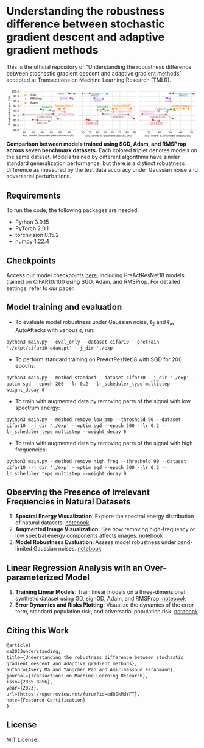 # Understanding the robustness difference between stochastic gradient descent and adaptive gradient methods

This is the official repository of "Understanding the robustness difference between stochastic gradient descent and adaptive gradient methods" accepted at Transactions on Machine Learning Research (TMLR).

![Comparing model robustness](figures/comparison.png)
**Comparison between models trained using SGD, Adam, and RMSProp across seven benchmark datasets.** 
Each colored triplet denotes models on the same dataset. Models trained by different algorithms have similar standard generalization performance, but there is a distinct robustness difference as measured by the test data accuracy under Gaussian noise and adversarial perturbations. 

## Requirements
To run the code, the following packages are needed:
- Python 3.9.15
- PyTorch 2.0.1
- torchvision 0.15.2
- numpy 1.22.4

## Checkpoints
Access our model checkpoints [here](https://drive.google.com/drive/folders/1es5dmvHL35uPfUHclxvylA2dS_LNlS33?usp=drive_link), including PreActResNet18 models trained on CIFAR10/100 using SGD, Adam, and RMSProp. For detailed settings, refer to our paper.

## Model training and evaluation
- To evaluate model robustness under Gaussian noise, $\ell_2$ and $\ell_\infty$ AutoAttacks with various $\epsilon$, run:
```
python3 main.py --eval_only --dataset cifar10 --pretrain './ckpt/cifar10-adam.pt' --j_dir './exp'
```

- To perform standard training on PreActResNet18 with SGD for 200 epochs:
```
python3 main.py --method standard --dataset cifar10 --j_dir './exp' --optim sgd --epoch 200 --lr 0.2 --lr_scheduler_type multistep --weight_decay 0
```

- To train with augmented data by removing parts of the signal with low spectrum energy:
```
python3 main.py --method remove_low_amp --threshold 90 --dataset cifar10 --j_dir './exp' --optim sgd --epoch 200 --lr 0.2 --lr_scheduler_type multistep --weight_decay 0
```

- To train with augmented data by removing parts of the signal with high frequencies:
```
python3 main.py --method remove_high_freq --threshold 90 --dataset cifar10 --j_dir './exp' --optim sgd --epoch 200 --lr 0.2 --lr_scheduler_type multistep --weight_decay 0
```
## Observing the Presence of Irrelevant Frequencies in Natural Datasets
1. **Spectral Energy Visualization**: Explore the spectral energy distribution of natural datasets. [notebook](./notebook/fig8_spectral_energy.ipynb)
2. **Augmented Image Visualization**: See how removing high-frequency or low spectral energy components affects images. [notebook](./notebook/fig12_augmented_images.ipynb)
3. **Model Robustness Evaluation**: Assess model robustness under band-limited Gaussian noises. [notebook](./notebook/fig4_band_limited_gaussian.ipynb)

## Linear Regression Analysis with an Over-parameterized Model
1. **Training Linear Models**: Train linear models on a three-dimensional synthetic dataset using GD, signGD, Adam, and RMSProp. [notebook](./notebook/train_linear_model.ipynb)
2. **Error Dynamics and Risks Plotting**: Visualize the dynamics of the error term, standard population risk, and adversarial population risk. [notebook](./notebook/fig5_linear_analysis.ipynb)


## Citing this Work 
```
@article{
ma2023understanding,
title={Understanding the robustness difference between stochastic gradient descent and adaptive gradient methods},
author={Avery Ma and Yangchen Pan and Amir-massoud Farahmand},
journal={Transactions on Machine Learning Research},
issn={2835-8856},
year={2023},
url={https://openreview.net/forum?id=ed8SkMdYFT},
note={Featured Certification}
}
```

## License
MIT License
